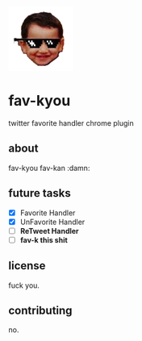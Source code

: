 ![Logo](https://raw.githubusercontent.com/erayarslan/fav-kyou/master/assert/icon128.png)

# fav-kyou

twitter favorite handler chrome plugin

## about

fav-kyou fav-kan :damn:

## future tasks

- [x] Favorite Handler
- [x] UnFavorite Handler
- [ ] **ReTweet Handler**
- [ ] **fav-k this shit**

## license

fuck you.

## contributing

no.
